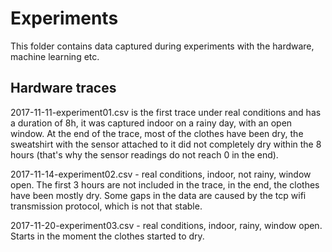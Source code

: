 # Experiments

This folder contains data captured during experiments with the hardware, machine learning etc.

## Hardware traces

2017-11-11-experiment01.csv is the first trace under real conditions and has a duration of 8h, it was captured indoor on a rainy day,
with an open window. At the end of the trace, most of the clothes have been dry, the sweatshirt with the sensor attached
to it did not completely dry within the 8 hours (that's why the sensor readings do not reach 0 in the end).

2017-11-14-experiment02.csv - real conditions, indoor, not rainy, window open. The first 3 hours are not included in the trace,
in the end, the clothes have been mostly dry. Some gaps in the data are caused by the tcp wifi transmission protocol, which is
not that stable.

2017-11-20-experiment03.csv - real conditions, indoor, rainy, window open. Starts in the moment the clothes started to dry.
